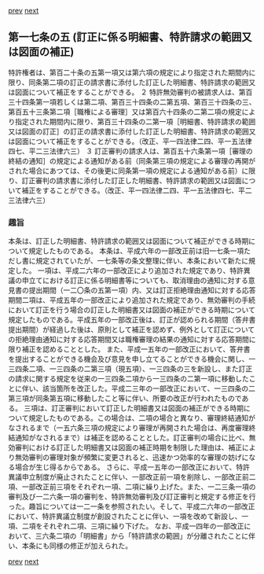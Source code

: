 [prev](/specific\markdowns\特許法\019_Mp-Ch_1-At_17_4.md)
[next](/specific\markdowns\特許法\021_Mp-Ch_1-At_18.md)
## 第一七条の五 (訂正に係る明細書、特許請求の範囲又は図面の補正)
特許権者は、第百二十条の五第一項又は第六項の規定により指定された期間内に限り、同条第二項の訂正の請求書に添付した訂正した明細書、特許請求の範囲又は図面について補正をすることができる。
２ 特許無効審判の被請求人は、第百三十四条第一項若しくは第二項、第百三十四条の二第五項、第百三十四条の三、第百五十三条第二項［職権による審理］又は第百六十四条の二第二項の規定により指定された期間内に限り、第百三十四条の二第一項［明細書、特許請求の範囲又は図面の訂正］の訂正の請求書に添付した訂正した明細書、特許請求の範囲又は図面について補正をすることができる。（改正、平一四法律二四、平一五法律四七、平二三法律六三）
３ 訂正審判の請求人は、第百五十六条第一項［審理の終結の通知］の規定による通知がある前（同条第三項の規定による審理の再開がされた場合にあつては、その後更に同条第一項の規定による通知がある前）に限り、訂正審判の請求書に添付した訂正した明細書、特許請求の範囲又は図面について補正をすることができる。（改正、平一四法律二四、平一五法律四七、平二三法律六三）

### 趣旨
本条は、訂正した明細書、特許請求の範囲又は図面について補正ができる時期について規定したものである。
本条は、平成六年の一部改正前は旧一七条一項ただし書に規定されていたが、一七条等の条文整理に伴い、本条において新たに規定した。
一項は、平成二六年の一部改正により追加された規定であり、特許異議の申立てにおける訂正に係る明細書等についても、取消理由の通知に対する意見書の提出期間（一二〇条の五第一項）内、又は訂正拒絶理由通知に対する応答期間二項は、平成五年の一部改正により追加された規定であり、無効審判の手続において訂正を行う場合の訂正した明細書又は図面の補正ができる時期について規定したものである。平成五年の一部改正後は、訂正が認められる期間（答弁書提出期間）が経過した後は、原則として補正を認めず、例外として訂正についての拒絶理由通知に対する応答期間又は職権審理の結果の通知に対する応答期間に限り補正を認めることとした。
また、平成一五年の一部改正において、答弁書を提出することができる機会及び意見を申し立てることができる機会に関し、一三四条二項、一三四条の二第三項（現五項）、一三四条の三を新設し、また訂正の請求に関する規定を従来の一三四条二項から一三四条の二第一項に移動したことに伴い、該当箇所を改正した。平成二三年の一部改正において、一三四条の二第三項が同条第五項に移動したこと等に伴い、所要の改正が行われたものである。
三項は、訂正審判において訂正した明細書又は図面の補正ができる時期について規定したものである。この場合は、二項の場合と異なり、審理終結通知がなされるまで（一五六条三項の規定により審理が再開された場合は、再度審理終結通知がなされるまで）は補正を認めることとした。訂正審判の場合に比べ、無効審判における訂正した明細書又は図面の補正時期を制限した理由は、補正により無効審判の審理対象が頻繁に変更されると、迅速かつ効率的な審理の妨げになる場合が生じ得るからである。
さらに、平成一五年の一部改正において、特許異議申立制度が廃止されたことに伴い、一部改正前一項を削除し、一部改正前二項、一部改正前三項をそれぞれ一項、二項に繰り上げた。また、一二三条一項の審判及び一二六条一項の審判を、特許無効審判及び訂正審判と規定する修正を行った。趣旨については一二一条を参照されたい。そして、平成二六年の一部改正において、特許異議立制度が創設されたことに伴い、一項を改めて新設し、一項、二項をそれぞれ二項、三項に繰り下げた。
なお、平成一四年の一部改正において、三六条二項の「明細書」から「特許請求の範囲」が分離されたことに伴い、本条にも同様の修正が加えられた。

[prev](/specific\markdowns\特許法\019_Mp-Ch_1-At_17_4.md)
[next](/specific\markdowns\特許法\021_Mp-Ch_1-At_18.md)